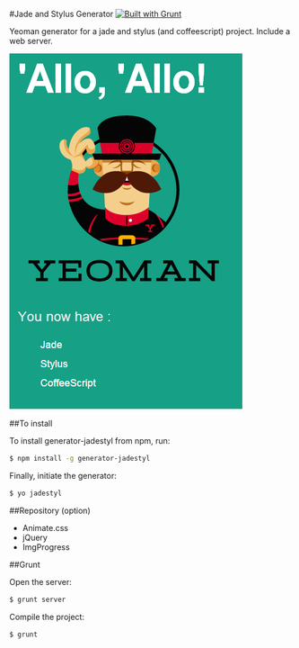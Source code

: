 #Jade and Stylus  Generator
[![Built with Grunt](https://cdn.gruntjs.com/builtwith.png)](http://gruntjs.com/)

Yeoman generator for a jade and stylus (and coffeescript) project.
Include a web server.

![](https://raw.githubusercontent.com/cedced19/generator-jadestyl/master/demo.png)

##To install

To install generator-jadestyl from npm, run:

```bash
$ npm install -g generator-jadestyl
```

Finally, initiate the generator:

```bash
$ yo jadestyl
```

##Repository (option)

* Animate.css
* jQuery
* ImgProgress

##Grunt

Open the server:

```bash
$ grunt server
```

Compile the project:

```bash
$ grunt
```
